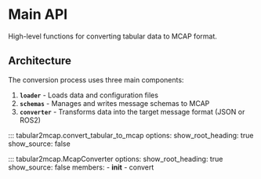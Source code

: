 # Main API

High-level functions for converting tabular data to MCAP format.

## Architecture

The conversion process uses three main components:

1. **`loader`** - Loads data and configuration files
2. **`schemas`** - Manages and writes message schemas to MCAP
3. **`converter`** - Transforms data into the target message format (JSON or ROS2)


::: tabular2mcap.convert_tabular_to_mcap
    options:
      show_root_heading: true
      show_source: false

::: tabular2mcap.McapConverter
    options:
      show_root_heading: true
      show_source: false
      members:
        - __init__
        - convert
